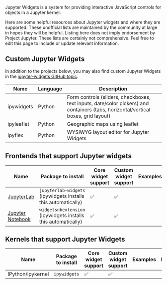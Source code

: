 Jupyter Widgets is a system for providing interactive JavaScript controls for objects in a Jupyter kernel.

Here are some helpful resources about Jupyter widgets and where they are supported. These unofficial lists are maintained by the community at large in hopes they will be helpful. Listing here does not imply endorsement by Project Jupyter. These lists are certainly not comprehensive. Feel free to edit this page to include or update relevant information.

## Custom Jupyter Widgets

In addition to the projects below, you may also find custom Jupyter Widgets in the [jupyter-widgets GitHub topic](https://github.com/topics/jupyter-widgets).

| Name | Language | Description |
|------|-------------|-----|
| ipywidgets | Python | Form controls (sliders, checkboxes, text inputs, date/color pickers) and containers (tabs, horizontal/vertical boxes, grid layout) |
| ipyleaflet | Python | Geographic maps using leaflet |
| ipyflex| Python | WYSIWYG layout editor for Jupyter Widgets |


## Frontends that support Jupyter widgets

| Name      |  Package to install | Core widget support    | Custom widget support | Examples | Notes |
|-----------|---------------------|------------------------|-----------------------|-------------------|-------|
| [JupyterLab](https://jupyterlab.readthedocs.io)| `jupyterlab-widgets` (ipywidgets installs this automatically) |  ✅  |  ✅  |
| [Jupyter Notebook](https://jupyter-notebook.readthedocs.io)| `widgetsnbextension` (ipywidgets installs this automatically) | ✅ | ✅ |


## Kernels that support Jupyter Widgets

| Name      |  Package to install | Core widget support    | Custom widget support | Examples | Notes |
|-----------|---------------------|------------------------|-----------------------|-------------------|-------|
| IPython/ipykernel | `ipywidgets` |  ✅  |  ✅  |



